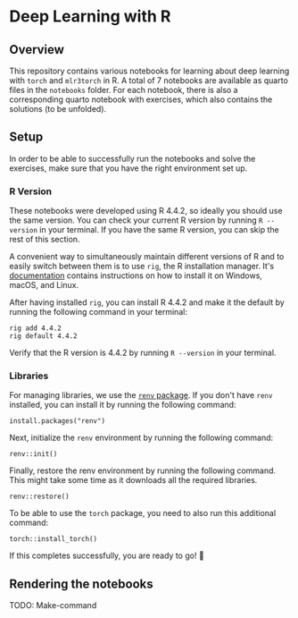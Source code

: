 # Deep Learning with R

## Overview

This repository contains various notebooks for learning about deep learning with `torch` and `mlr3torch` in R.
A total of 7 notebooks are available as quarto files in the `notebooks` folder.
For each notebook, there is also a corresponding quarto notebook with exercises, which also contains the solutions (to be unfolded).

## Setup

In order to be able to successfully run the notebooks and solve the exercises, make sure that you have the right environment set up.

### R Version

These notebooks were developed using R 4.4.2, so ideally you should use the same version.
You can check your current R version by running `R --version` in your terminal.
If you have the same R version, you can skip the rest of this section.

A convenient way to simultaneously maintain different versions of R and to easily switch between them is to use `rig`, the R installation manager.
It's [documentation](https://github.com/r-lib/rig?tab=readme-ov-file#id-installation) contains instructions on how to install it on Windows, macOS, and Linux.

After having installed `rig`, you can install R 4.4.2 and make it the default by running the following command in your terminal:

```{bash, eval = FALSE}
rig add 4.4.2
rig default 4.4.2
```

Verify that the R version is 4.4.2 by running `R --version` in your terminal.

### Libraries

For managing libraries, we use the [`renv` package](https://rstudio.github.io/renv/articles/renv.html).
If you don't have `renv` installed, you can install it by running the following command:

```{r, eval = FALSE}
install.packages("renv")
```

Next, initialize the `renv` environment by running the following command:

```{r, eval = FALSE}
renv::init()
```

Finally, restore the renv environment by running the following command.
This might take some time as it downloads all the required libraries.

```{r, eval = FALSE}
renv::restore()
```

To be able to use the `torch` package, you need to also run this additional command:

```{r}
torch::install_torch()
```

If this completes successfully, you are ready to go! :rocket:

## Rendering the notebooks

TODO: Make-command
